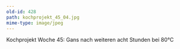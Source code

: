```yaml
---
old-id: 428
path: kochprojekt_45_04.jpg
mime-type: image/jpeg
---
```

Kochprojekt Woche 45:
Gans nach weiteren acht Stunden bei 80°C
